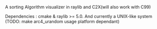 A sorting Algorithm visualizer in raylib and C2X(will also work with C99)

Dependencies : cmake & raylib >= 5.0. And currently a UNIX-like system (TODO: make arc4_urandom usage platform
dependant)
